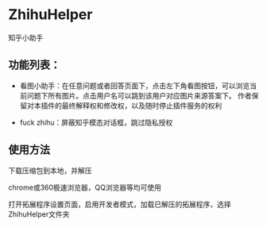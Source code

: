 # ZhihuHelper
知乎小助手

## 功能列表：
+ 看图小助手：在任意问题或者回答页面下，点击左下角看图按钮，可以浏览当前问题下所有图片。点击用户名可以跳到该用户对应图片来源答案下。
作者保留对本插件的最终解释权和修改权，以及随时停止插件服务的权利


+ fuck zhihu：屏蔽知乎模态对话框，跳过隐私授权

## 使用方法
下载压缩包到本地，并解压

chrome或360极速浏览器，QQ浏览器等均可使用

打开拓展程序设置页面，启用开发者模式，加载已解压的拓展程序，选择ZhihuHelper文件夹




